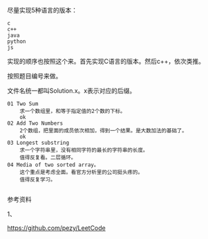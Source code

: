 尽量实现5种语言的版本：

```
c
c++
java
python
js
```

实现的顺序也按照这个来。首先实现C语言的版本。然后c++，依次类推。

按照题目编号来做。

文件名统一都叫Solution.x。x表示对应的后缀。



```
01 Two Sum
	求一个数组里，和等于指定值的2个数的下标。
	ok
02 Add Two Numbers
	2个数组，把里面的成员依次相加，得到一个结果。是大数加法的基础了。
	ok
03 Longest substring
	求一个字符串里，没有相同字符的最长的字符串的长度。
	值得反复看。二层循环。
04 Media of two sorted array。
	这个重点是考虑全面。看官方分析里的公司挺头疼的。
	值得反复学习。
	
```



参考资料

1、

https://github.com/pezy/LeetCode

